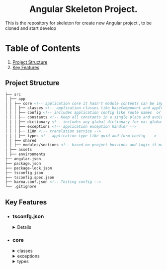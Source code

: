 <h1 align="center">Angular Skeleton Project.</h1>


This is the repository for skeleton for create new Angular project , to be cloned and start develop

# Table of Contents

1. [Project Structure](#Project-Structure)
2. [Key Features](#Key-Features)

<a name="Project-Structure"/>

## Project Structure

```markdown
├── src
│ ├── app
│ │ ├── core <!-- application core it hasn't module contents can be imported directly  -->
│ │ │ ├── classes <!-- application classes like baseComponent and appInjector -->
│ │ │ ├── config <!-- includes application config like route names  or menu config etc -->
│ │ │ ├── constants <!-- Keep all constants in a single place and avoid magic IDs/strings -->
│ │ │ ├── dictionary <!-- includes any global dictionary for ex: global api routes authorizatoin, config and etc -->
│ │ │ ├── exceptions <!-- application exception handler -->
│ │ │ ├── i18n <!-- translation service -->
│ │ │ ├── types <!-- application type like guid and form-config  -->
│ │ ├── shared
│ │ ├── modules/sections <!-- based on project bussines and logic it may be containrez all modules or folder for each one nameing is perosnal preferences -->
│ ├── assets
│ ├── environments
├── angular.json
├── package.json
├── package-lock.json
├── tsconfig.json  
├── tsconfig.spec.json
├── karma.conf.json <!-- Testing config -->
└── .gitignore
```
<a name="Key-Features"/>

## Key Features


- ### tsconfg.json

    <details><summary>Paths</summary><p>
  
    ```json
    "paths": {
    "@src/*" : ["src/*"],
    "@core/*":["src/app/core/*]
    }
    ```

    paths is a config section to summarize and shortness the path of folder/s to be readable and maintainable for import, we can add more key @ following name  
    ex:

    ```typescript
    import { AppInjector } from "@core/classes/app.injector";
    ```
    </p></details>
- ### core 
    <details><summary>classes</summary><p>

     1. app.injector : utility class used to inject services in constructor body instead of constructor declaeration it used when classes, components or services is a        base type or has no constructor
     2. LowerCaseUrlSerializer : url serializer to lower case URL because of angular routes is case sensentive to avoid wrong user input 
     3. AppBaseComponent :  base component to be extend from application components to handle common funcitionality DRY

  </p></details>
    <details><summary>exceptions</summary><p>
    expection handling class to handle application exceptions 
  </p></details>

    <details><summary>types</summary><p>
      1. FormGroupConfig: generic type for formGroup configuration 
      2. Guid: guid type to generate GUID it may used in x-requestid
  </p></details>



